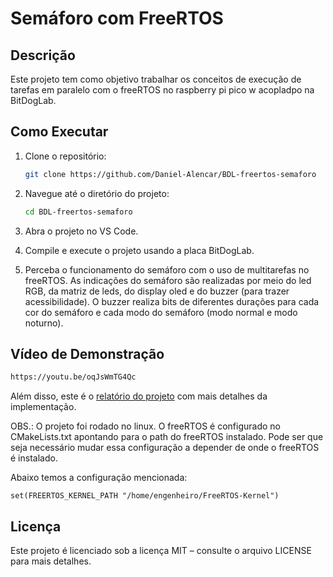 # Semáforo com FreeRTOS

## Descrição
Este projeto tem como objetivo trabalhar os conceitos de execução de tarefas em paralelo com o freeRTOS no raspberry pi pico w acopladpo na BitDogLab.

## Como Executar
1. Clone o repositório:
   ```bash
   git clone https://github.com/Daniel-Alencar/BDL-freertos-semaforo
   ```
2. Navegue até o diretório do projeto:
   ```bash
   cd BDL-freertos-semaforo
   ```
3. Abra o projeto no VS Code.
  
4. Compile e execute o projeto usando a placa BitDogLab.

5. Perceba o funcionamento do semáforo com o uso de multitarefas no freeRTOS. As indicações do semáforo são realizadas por meio do led RGB, da matriz de leds, do display oled e do buzzer (para trazer acessibilidade). O buzzer realiza bits de diferentes durações para cada cor do semáforo e cada modo do semáforo (modo normal e modo noturno).

## Vídeo de Demonstração
```bash
https://youtu.be/oqJsWmTG4Qc
```

Além disso, este é o [relatório do projeto](https://docs.google.com/document/d/1SpsMGkHY2brc4XM7Fd_koWpEmXC7DARU/edit?usp=sharing&ouid=104431951264694328022&rtpof=true&sd=true) com mais detalhes da implementação.

OBS.: O projeto foi rodado no linux. O freeRTOS é configurado no CMakeLists.txt apontando para o path do freeRTOS instalado. Pode ser que seja necessário mudar essa configuração a depender de onde o freeRTOS é instalado.


Abaixo temos a configuração mencionada:
```
set(FREERTOS_KERNEL_PATH "/home/engenheiro/FreeRTOS-Kernel")
```

## Licença
Este projeto é licenciado sob a licença MIT – consulte o arquivo LICENSE para mais detalhes.
